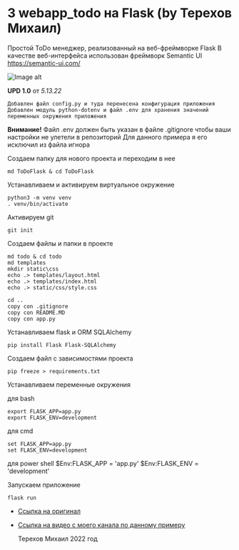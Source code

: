 # 3 webapp_todo на Flask (by Терехов Михаил)

Простой ToDo менеджер, реализованный на веб-фреймворке Flask
В качестве веб-интерфейса использован фреймворк Semantic UI https://semantic-ui.com/

![Image alt](https://sun9-87.userapi.com/s/v1/ig2/qoOIVsuNQnj2xPLBAtjqlJAA2V8widKcpeGjC8bwy3qCKQ_JAQsQFUwLkc31mSQaYNIun91Pw8QDfPeworrJ_xk1.jpg?size=1280x827&quality=96&type=album)

**UPD 1.0**  от  _5.13.22_

    Добавлен файл config.py и туда перенесена конфигурация приложения
    Добавлен модуль python-dotenv и файл .env для хранения значений переменных окружения приложения
    


**Внимание!** 
Файл .env должен быть указан в файле .gitignore чтобы ваши настройки не улетели в репозиторий
Для данного примера я его исключил из файла игнора




Создаем папку для нового проекта и переходим в нее

    md ToDoFlask & cd ToDoFlask

Устанавливаем и активируем виртуальное окружение

    python3 -m venv venv
    . venv/bin/activate


Активируем git
    
    git init


Создаем файлы и папки в проекте
    
    md todo & cd todo
    md templates
    mkdir static\css
    echo .> templates/layout.html
    echo .> templates/index.html
    echo .> static/css/style.css

    cd ..
    copy con .gitignore
    copy con README.MD
    copy con app.py


Устанавливаем flask и ORM SQLAlchemy

    pip install Flask Flask-SQLAlchemy


Создаем файл с зависимостями проекта

    pip freeze > requirements.txt


Устанавливаем переменные окружения 
    
для bash

    export FLASK_APP=app.py
    export FLASK_ENV=development

для cmd

    set FLASK_APP=app.py
    set FLASK_ENV=development

для power shell
    $Env:FLASK_APP = 'app.py'
    $Env:FLASK_ENV = 'development'


Запускаем приложение
    
    flask run




- [Ссылка на оригинал](https://youtu.be/3vfum74ggHE)
- [Ссылка на видео с моего канала по данному примеру](https://youtu.be/dsI_a63pFws) 
    
    Терехов Михаил 2022 год

